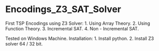 Encodings_Z3_SAT_Solver
=======================
First TSP Encodings using Z3 Solver:
	1. Using Array Theory.
	2. Using Function Theory.
	3. Incremental SAT.
	4. Non - Incremental SAT.

Tested on Windows Machine.
Installation:
	1. Install python.
	2. Install Z3 solver 64 / 32 bit.
